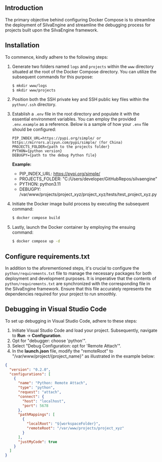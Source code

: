 
## Introduction

The primary objective behind configuring Docker Compose is to streamline the deployment of SilvaEngine and streamline the debugging process for projects built upon the SilvaEngine framework.

## Installation

To commence, kindly adhere to the following steps:

1. Generate two folders named `logs` and `projects` within the `www` directory situated at the root of the Docker Compose directory. You can utilize the subsequent commands for this purpose:
    
    ```bash
    $ mkdir www/logs
    $ mkdir www/projects
    
    ```
    
2. Position both the SSH private key and SSH public key files within the `python/.ssh` directory.
3. Establish a `.env` file in the root directory and populate it with the essential environment variables. You can employ the provided `.env.example` as a reference. Below is a sample of how your `.env` file should be configured:
    
    ```
    PIP_INDEX_URL=https://pypi.org/simple/ or https://mirrors.aliyun.com/pypi/simple/ (for China)
    PROJECTS_FOLDER={path to the projects folder}
    PYTHON={python version}
    DEBUGPY={path to the debug Python file}
    
    ```
    
    **Example:**
    
    - PIP_INDEX_URL: https://pypi.org/simple/
    - PROJECTS_FOLDER: "C:/Users/developer/GitHubRepos/silvaengine"
    - PYTHON: python3.11
    - DEBUGPY: /var/www/projects/project_xyz/project_xyz/tests/test_project_xyz.py
4. Initiate the Docker image build process by executing the subsequent command:
    
    ```bash
    $ docker compose build
    
    ```
    
5. Lastly, launch the Docker container by employing the ensuing command:
    
    ```bash
    $ docker compose up -d
    
    ```
    

## Configure requirements.txt

In addition to the aforementioned steps, it's crucial to configure the `python/requirements.txt` file to manage the necessary packages for both deployment and development purposes. It is imperative that the contents of `python/requirements.txt` are synchronized with the corresponding file in the SilvaEngine framework. Ensure that this file accurately represents the dependencies required for your project to run smoothly.

## Debugging in Visual Studio Code

To set up debugging in Visual Studio Code, adhere to these steps:

1. Initiate Visual Studio Code and load your project. Subsequently, navigate to **Run** → **Configuration**.
2. Opt for "debugger: choose 'python'".
3. Select "Debug Configuration: opt for 'Remote Attach'".
4. In the **launch.json** file, modify the "remoteRoot" to "/var/www/project/{project_name}" as illustrated in the example below:

```json
{
  "version": "0.2.0",
  "configurations": [
    {
      "name": "Python: Remote Attach",
      "type": "python",
      "request": "attach",
      "connect": {
        "host": "localhost",
        "port": 5678
      },
      "pathMappings": [
        {
          "localRoot": "${workspaceFolder}",
          "remoteRoot": "/var/www/projects/project_xyz"
        }
      ],
      "justMyCode": true
    }
  ]
}

```